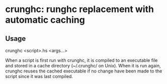 # crunghc: runghc replacement with automatic caching

## Usage

 crunghc \<script\>.hs \<args...\>

When a script is first run with crunghc, it is compiled to an executable
file and stored in a cache directory (~/.crunghc/ on Unix).
When it is run again, crunghc reuses the cached executable if no change have
been made to the script since it was last compiled.
